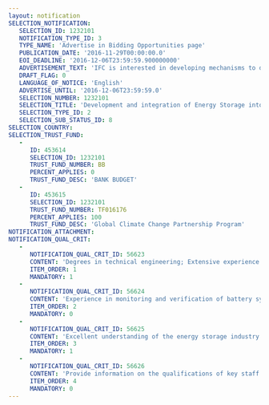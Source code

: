 ```yaml
---
layout: notification
SELECTION_NOTIFICATION: 
   SELECTION_ID: 1232101
   NOTIFICATION_TYPE_ID: 3
   TYPE_NAME: 'Advertise in Bidding Opportunities page'
   PUBLICATION_DATE: '2016-11-29T00:00:00.0'
   EOI_DEADLINE: '2016-12-06T23:59:59.900000000'
   ADVERTISEMENT_TEXT: 'IFC is interested in developing mechanisms to develop solar PV combined with (electrochemical) storage (Scaling Solar with Storage). Storage would be used to time shift production to evening peak hours. Projects would be tendered that would require developers to finance, build and operate a hybrid solar PV and battery storage power plant under a 25year power purchase agreement. The plants would be project financed. IFC is now seeking to update and amend its template documents include RFQ technical criteria, RFP technical requirements and PPA technical requirements developed under the "scaling Solar" approach.'
   DRAFT_FLAG: 0
   LANGUAGE_OF_NOTICE: 'English'
   ADVERTISE_UNTIL: '2016-12-06T23:59:59.0'
   SELECTION_NUMBER: 1232101
   SELECTION_TITLE: 'Development and integration of Energy Storage into IFC Scaling Solar Offer'
   SELECTION_TYPE_ID: 2
   SELECTION_SUB_STATUS_ID: 8
SELECTION_COUNTRY: 
SELECTION_TRUST_FUND: 
   - 
      ID: 453614
      SELECTION_ID: 1232101
      TRUST_FUND_NUMBER: BB
      PERCENT_APPLIES: 0
      TRUST_FUND_DESC: 'BANK BUDGET'
   - 
      ID: 453615
      SELECTION_ID: 1232101
      TRUST_FUND_NUMBER: TF016176
      PERCENT_APPLIES: 100
      TRUST_FUND_DESC: 'Global Climate Change Partnership Program'
NOTIFICATION_ATTACHMENT: 
NOTIFICATION_QUAL_CRIT: 
   - 
      NOTIFICATION_QUAL_CRIT_ID: 56623
      CONTENT: 'Degrees in technical engineering; Extensive experience in battery technologies, including actual project execution from development to commissioning'
      ITEM_ORDER: 1
      MANDATORY: 1
   - 
      NOTIFICATION_QUAL_CRIT_ID: 56624
      CONTENT: 'Experience in monitoring and verification of battery system performance'
      ITEM_ORDER: 2
      MANDATORY: 0
   - 
      NOTIFICATION_QUAL_CRIT_ID: 56625
      CONTENT: 'Excellent understanding of the energy storage industry stakeholders and existing standards'
      ITEM_ORDER: 3
      MANDATORY: 1
   - 
      NOTIFICATION_QUAL_CRIT_ID: 56626
      CONTENT: 'Provide information on the qualifications of key staff.'
      ITEM_ORDER: 4
      MANDATORY: 0
---
```

